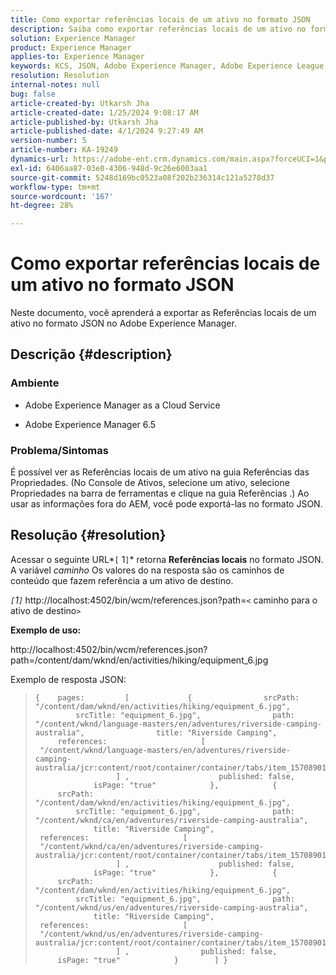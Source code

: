 ```yaml
---
title: Como exportar referências locais de um ativo no formato JSON
description: Saiba como exportar referências locais de um ativo no formato JSON no Adobe Experience Manager
solution: Experience Manager
product: Experience Manager
applies-to: Experience Manager
keywords: KCS, JSON, Adobe Experience Manager, Adobe Experience League, Propriedades, AEM
resolution: Resolution
internal-notes: null
bug: false
article-created-by: Utkarsh Jha
article-created-date: 1/25/2024 9:08:17 AM
article-published-by: Utkarsh Jha
article-published-date: 4/1/2024 9:27:49 AM
version-number: 5
article-number: KA-19249
dynamics-url: https://adobe-ent.crm.dynamics.com/main.aspx?forceUCI=1&pagetype=entityrecord&etn=knowledgearticle&id=4ccfb441-61bb-ee11-a569-6045bd006b3d
exl-id: 6406aa87-03e0-4306-948d-9c26e6003aa1
source-git-commit: 5248d169bc0523a08f202b236314c121a5278d37
workflow-type: tm+mt
source-wordcount: '167'
ht-degree: 28%

---
```


# Como exportar referências locais de um ativo no formato JSON


Neste documento, você aprenderá a exportar as Referências locais de um ativo no formato JSON no Adobe Experience Manager.

## Descrição {#description}


### <b>Ambiente</b>

- Adobe Experience Manager as a Cloud Service


- Adobe Experience Manager 6.5


### <b>Problema/Sintomas</b>

É possível ver as Referências locais de um ativo na guia Referências das Propriedades. (No Console de Ativos, selecione um ativo, selecione Propriedades na barra de ferramentas e clique na guia Referências .) Ao usar as informações fora do AEM, você pode exportá-las no formato JSON.


## Resolução {#resolution}


Acessar o seguinte URL*`[` 1`]`* retorna <b>Referências locais</b> no formato JSON. A variável *caminho* Os valores do na resposta são os caminhos de conteúdo que fazem referência a um ativo de destino.

*`[`1`]`<b>* </b>http://localhost:4502/bin/wcm/references.json?path=`<` caminho para o ativo de destino`>`



<b>Exemplo de uso:</b>

http://localhost:4502/bin/wcm/references.json?path=/content/dam/wknd/en/activities/hiking/equipment_6.jpg

Exemplo de resposta JSON:


> ```
> {    pages:         [             {                srcPath: "/content/dam/wknd/en/activities/hiking/equipment_6.jpg",                srcTitle: "equipment_6.jpg",                path: "/content/wknd/language-masters/en/adventures/riverside-camping-australia",                title: "Riverside Camping",                references:                     [                         "/content/wknd/language-masters/en/adventures/riverside-camping-australia/jcr:content/root/container/container/tabs/item_1570890147607/par0/image/fileReference"                    ] ,                    published: false,                    isPage: "true"            },            {                srcPath: "/content/dam/wknd/en/activities/hiking/equipment_6.jpg",                srcTitle: "equipment_6.jpg",                path: "/content/wknd/ca/en/adventures/riverside-camping-australia",                title: "Riverside Camping",                references:                     [                         "/content/wknd/ca/en/adventures/riverside-camping-australia/jcr:content/root/container/container/tabs/item_1570890147607/par0/image/fileReference"                    ] ,                    published: false,                    isPage: "true"            },            {                srcPath: "/content/dam/wknd/en/activities/hiking/equipment_6.jpg",                srcTitle: "equipment_6.jpg",                path: "/content/wknd/us/en/adventures/riverside-camping-australia",                title: "Riverside Camping",                references:                     [                         "/content/wknd/us/en/adventures/riverside-camping-australia/jcr:content/root/container/container/tabs/item_1570890147607/par0/image/fileReference"                    ] ,                published: false,                isPage: "true"            }        ] }
> ```
